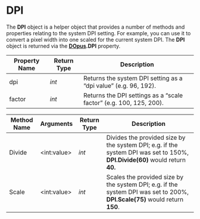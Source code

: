 # DPI

The **DPI** object is a helper object that provides a number of methods and properties relating to the system DPI setting. For example, you can use it to convert a pixel width into one scaled for the current system DPI. The **DPI** object is returned via the **[DOpus](dopus.md).DPI** property.

| Property Name | Return Type | Description |
| --- | --- | --- |
| dpi | *int* | Returns the system DPI setting as a “dpi value” (e.g. 96, 192). |
| factor | *int* | Returns the DPI settings as a “scale factor” (e.g. 100, 125, 200). |

| Method Name | **Arguments** | Return Type | Description |
| --- | --- | --- | --- |
| Divide | \<int:value\> | *int* | Divides the provided size by the system DPI; e.g. if the system DPI was set to 150%, **DPI.Divide(60)** would return **40.** |
| Scale | \<int:value\> | *int* | Scales the provided size by the system DPI; e.g. if the system DPI was set to 200%, **DPI.Scale(75)** would return **150**. |

